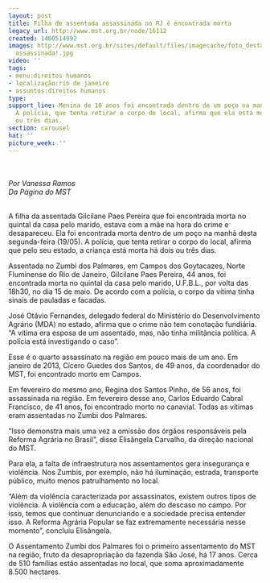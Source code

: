 ```yaml
---
layout: post
title: Filha de assentada assassinada no RJ é encontrada morta
legacy_url: http://www.mst.org.br/node/16112
created: 1400514992
images: http://www.mst.org.br/sites/default/files/imagecache/foto_destaque/mulher
  assassinada!.jpg
video: ''
tags:
- menu:direitos humanos
- localização:rio de janeiro
- assuntos:direitos humanos
type: 
support_line: Menina de 10 anos foi encontrada dentro de um poço na manhã desta segunda-feira  (19/05).
  A polícia, que tenta retirar o corpo do local, afirma que ela está morta há dois
  ou três dias.
section: carousel
hat: ''
picture_week: ''
---
```

<p><br><br><em>Por Vanessa Ramos<br>Da Página do MST<br><br></em></p><p>A filha da assentada Gilcilane Paes Pereira que foi encontrada morta no quintal da casa pelo marido,  estava com a mãe na hora do crime e desapareceu. Ela foi encontrada  morta dentro de um poço na manhã desta segunda-feira (19/05). A polícia,  que tenta retirar o corpo do local, afirma que pelo seu estado, a  criança está morta há dois ou três dias. </p><p>Assentada no Zumbi dos Palmares, em Campos dos Goytacazes, Norte Fluminense do Rio de Janeiro, Gilcilane Paes Pereira, 44 anos, foi encontrada morta no quintal da casa pelo marido, U.F.B.L., por volta das 18h30, no dia 15 de maio. De acordo com a polícia, o corpo da vítima tinha sinais de pauladas e facadas.</p><p>José Otávio Fernandes, delegado federal do Ministério do Desenvolvimento Agrário (MDA) no estado, afirma que o crime não tem conotação fundiária. “A vítima era esposa de um assentado, mas, não tinha militância política. A polícia está investigando o caso”.</p><p>Esse é o quarto assassinato na região em pouco mais de um ano. Em janeiro de 2013, Cícero Guedes dos Santos, de 49 anos, da coordenador do MST, foi encontrado morto em Campos.&nbsp;</p><p>Em fevereiro do mesmo ano, Regina dos Santos Pinho, de 56 anos, foi assassinada na região. Em fevereiro desse ano, Carlos Eduardo Cabral Francisco, de 41 anos, foi encontrado morto no canavial. Todas as vítimas eram assentadas no Zumbi dos Palmares.</p><p>“Isso demonstra mais uma vez a omissão dos órgãos responsáveis pela Reforma Agrária no Brasil”, disse Elisângela Carvalho, da direção nacional do MST.&nbsp;</p><p>Para ela, a falta de infraestrutura nos assentamentos gera insegurança e violência. Nos Zumbis, por exemplo, não há iluminação, estrada, transporte público, muito menos patrulhamento no local.</p><p>“Além da violência caracterizada por assassinatos, existem outros tipos de violência. A violência com a educação, além do descaso no campo. Por isso, temos que continuar denunciando e a sociedade precisa entender isso. A Reforma Agrária Popular se faz extremamente necessária nesse momento”, concluiu Elisângela.</p><p>O Assentamento Zumbi dos Palmares foi o primeiro assentamento do MST na região, fruto da desapropriação da fazenda São José, há 17 anos. Cerca de 510 famílias estão assentadas no local, que soma aproximadamente 8.500 hectares.&nbsp;</p><p>&nbsp;</p><p>&nbsp;</p>
